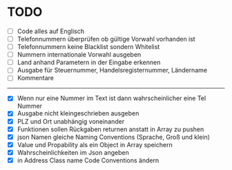 # TODO


- [ ] Code alles auf Englisch
- [ ] Telefonnummern überprüfen ob gültige Vorwahl vorhanden ist
- [ ] Telefonnummern keine Blacklist sondern Whitelist
- [ ] Nummern internationale Vorwahl ausgeben
- [ ] Land anhand Parametern in der Eingabe erkennen
- [ ] Ausgabe für Steuernummer, Handelsregisternummer, Ländername
- [ ] Kommentare

----------

- [x] Wenn nur eine Nummer im Text ist dann wahrscheinlicher eine Tel Nummer
- [x] Ausgabe nicht kleingeschrieben ausgeben
- [x] PLZ und Ort unabhängig voneinander
- [x] Funktionen sollen Rückgaben returnen anstatt in Array zu pushen
- [x] json Namen gleiche Naming Conventions (Sprache, Groß und klein)
- [x] Value und Propability als ein Object in Array speichern
- [x] Wahrscheinlichkeiten im Json angeben
- [x] in Address Class name Code Conventions ändern
